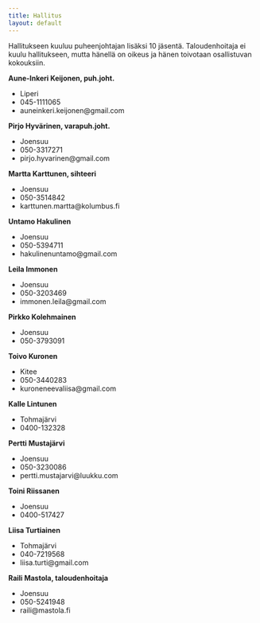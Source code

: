 ```yaml
---
title: Hallitus
layout: default
---
```


Hallitukseen kuuluu puheenjohtajan lisäksi 10 jäsentä. Taloudenhoitaja ei kuulu hallitukseen, mutta hänellä on oikeus ja hänen toivotaan osallistuvan kokouksiin.

**Aune-Inkeri Keijonen, puh.joht.**
<ul class="mt-0">
	<li>Liperi</li>
	<li>045-1111065</li>
	<li>auneinkeri.keijonen@gmail.com</li>
</ul>

**Pirjo Hyvärinen, varapuh.joht.**
<ul class="mt-0">
	<li>Joensuu</li>
	<li>050-3317271</li>
	<li>pirjo.hyvarinen@gmail.com</li>
</ul>

**Martta Karttunen, sihteeri**
<ul class="mt-0">
	<li>Joensuu</li>
	<li>050-3514842</li>
	<li>karttunen.martta@kolumbus.fi</li>
</ul>

**Untamo Hakulinen**
<ul class="mt-0">
	<li>Joensuu</li>
	<li>050-5394711</li>
	<li>hakulinenuntamo@gmail.com</li>
</ul>

**Leila Immonen**
<ul class="mt-0">
	<li>Joensuu</li>
	<li>050-3203469</li>
	<li>immonen.leila@gmail.com</li>
</ul>

**Pirkko Kolehmainen**
<ul class="mt-0">
	<li>Joensuu</li>
	<li>050-3793091</li>
</ul>

**Toivo Kuronen**
<ul class="mt-0">
	<li>Kitee</li>
	<li>050-3440283</li>
	<li>kuroneneevaliisa@gmail.com</li>
</ul>

**Kalle Lintunen**
<ul class="mt-0">
	<li>Tohmajärvi</li>
	<li>0400-132328</li>
</ul>

**Pertti Mustajärvi**
<ul class="mt-0">
	<li>Joensuu</li>
	<li>050-3230086</li>
	<li>pertti.mustajarvi@luukku.com</li>
</ul>

**Toini Riissanen**
<ul class="mt-0">
	<li>Joensuu</li>
	<li>0400-517427</li>
</ul>

**Liisa Turtiainen**
<ul class="mt-0">
	<li>Tohmajärvi</li>
	<li>040-7219568</li>
	<li>liisa.turti@gmail.com</li>
</ul>

**Raili Mastola, taloudenhoitaja**
<ul class="mt-0">
	<li>Joensuu</li>
	<li>050-5241948</li>
	<li>raili@mastola.fi</li>
</ul>
